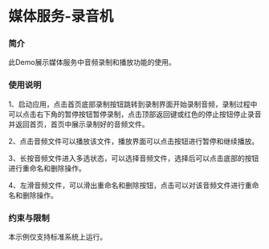 # 媒体服务-录音机

### 简介

 此Demo展示媒体服务中音频录制和播放功能的使用。

### 使用说明

1、启动应用，点击首页底部录制按钮跳转到录制界面开始录制音频，录制过程中可以点击右下角的暂停按钮暂停录制，点击顶部返回键或红色的停止按钮停止录音并返回首页，首页中展示录制好的音频文件。

2、点击音频文件可以播放该文件，播放界面可以点击按钮进行暂停和继续播放。

3、长按音频文件进入多选状态，可以选择音频文件，选择后可以点击底部的按钮进行重命名和删除操作。

4、左滑音频文件，可以滑出重命名和删除按钮，点击可以对该音频文件进行重命名和删除操作。

### 约束与限制

本示例仅支持标准系统上运行。

